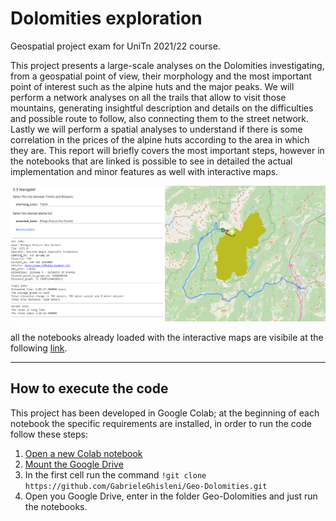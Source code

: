 # Dolomities exploration
Geospatial project exam for UniTn 2021/22 course.

This project presents a large-scale analyses on the Dolomities investigating, from a geospatial point of view, their morphology and the most important point of interest such as the alpine huts and the major peaks. We will perform a network analyses on all the trails that allow to visit those mountains, generating insightful description and details on the difficulties and possible route to follow, also connecting them to the street network. Lastly we will perform a spatial analyses to understand if there is some correlation in the prices of the alpine huts according to the area in which they are. This report will briefly covers the most important steps, however in the notebooks that are linked is possible to see in detailed the actual implementation and minor features as well with interactive maps.       

![Navigate the alpine huts in the Dolomities](docs/navigate.jpg)

all the notebooks already loaded with the interactive maps are visibile at the following [link](https://gabrieleghisleni.github.io/Geo-Dolomities/).

<hr/>

## How to execute the code

This project has been developed in Google Colab; at the beginning of each notebook the specific requirements are installed, in order to run the code follow these steps:

1. [Open a new Colab notebook](https://colab.research.google.com/?hl=it)
1. [Mount the Google Drive](https://stackoverflow.com/questions/48376580/google-colab-how-to-read-data-from-my-google-drive)
3. In the first cell run the command `!git clone https://github.com/GabrieleGhisleni/Geo-Dolomities.git`
4. Open you Google Drive, enter in the folder Geo-Dolomities and just run the notebooks.